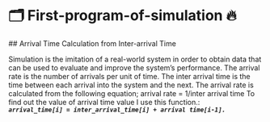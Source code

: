 <h1> 
    🗂️  First-program-of-simulation  🔥
    </h1>
## Arrival Time Calculation from Inter-arrival Time

Simulation is the imitation of a real-world system in order to obtain data that can be used to evaluate and improve the system’s performance.
The arrival rate is the number of arrivals per unit of time.
The inter arrival time is the time between each arrival into the system and the next.
The arrival rate is calculated from the following equation; arrival rate = 1/inter arrival time 
To find out the value of arrival time value I use this function.: <br/>
       ***`arrival_time[i] = inter_arrival_time[i] + arrival time[i-1].`***<br/><br/><br/>
